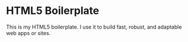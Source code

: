 # HTML5 Boilerplate
This is my HTML5 boilerplate. I use it to build fast, robust, and adaptable web apps or sites.
